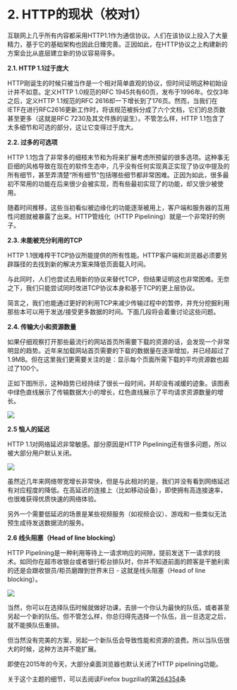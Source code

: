 # 2. HTTP的现状（校对1）

互联网上几乎所有内容都采用HTTP1.1作为通信协议。人们在该协议上投入了大量精力，基于它的基础架构也因此日臻完善。<!--前面这句话需要review一下-->正因如此，在HTTP协议之上构建新的方案会比从底层建立新的协议容易得多。

**2.1. HTTP 1.1过于庞大**

HTTP刚诞生的时候只被当作是一个相对简单直观的协议，但时间证明这种初始设计并不如意。定义HTTP 1.0规范的RFC 1945共有60页，发布于1996年。仅仅3年之后，定义HTTP 1.1规范的RFC 2616却一下增长到了176页。然而，当我们在IETF在进行RFC2616更新工作时，将该规范被拆分成了六个文档，它们的总页数甚至更多（这就是RFC 7230及其文件族的诞生）。不管怎么样，HTTP 1.1包含了太多细节和可选的部分，这让它变得过于庞大。

**2.2. 过多的可选项**

HTTP 1.1包含了非常多的细枝末节和为将来扩展考虑所预留的很多选项。这种事无巨细的风格导致在现在的软件生态中，几乎没有任何实现真正实现了协议中提及的所有细节，甚至弄清楚“所有细节”包括哪些细节都非常困难。正因为如此，很多最初不常用的功能在后来很少会被实现，而有些最初实现了的功能，却又很少被使用。

随着时间推移，这些当初看似被边缘化的功能逐渐被用上，客户端和服务器的互用性问题就被暴露了出来。HTTP管线化（HTTP Pipelining）就是一个非常好的例子。

**2.3. 未能被充分利用的TCP**
  
HTTP 1.1很难榨干TCP协议所能提供的所有性能。HTTP客户端和浏览器必须要另辟蹊径的去找到新的解决方案来降低页面载入时间。

与此同时，人们也尝试去用新的协议来替代TCP，但结果证明这也非常困难。无奈之下，我们只能尝试同时改进TCP协议本身和基于TCP的更上层协议。

简言之，我们也能通过更好的利用TCP来减少传输过程中的暂停，并充分挖掘利用那些本可以用于发送/接受更多数据的时间。下面几段将会着重讨论这些问题。<!--这里的shortcomings该怎么翻译？ -->
  
**2.4. 传输大小和资源数量**

如果仔细观察打开那些最流行的网站首页所需要下载的资源的话，会发现一个非常明显的趋势。近年来加载网站首页需要的下载的数据量在逐渐增加，并已经超过了1.9MB。但在这里我们更需要关注的是：显示每个页面所需下载的平均资源数也超过了100个。<!--这里是按照1.11版本翻译的 -->

正如下图所示，这种趋势已经持续了很长一段时间，并却没有减缓的迹象。该图表中绿色直线展示了传输数据大小的增长，红色直线展示了平均请求资源数量的增长。

![](imgs/trend.png)

**2.5 恼人的延迟**

HTTP 1.1对网络延迟非常敏感。部分原因是HTTP Pipelining还有很多问题，所以被大部分用户默认关闭。

![](imgs/rtt.png)

虽然近几年来网络带宽增长非常快，但是与此相对的是，我们并没有看到网络延迟有对应程度的降低。在高延迟的连接上（比如移动设备），即使拥有高连接速率，也很难获得优质快速的网络体验。

另外一个需要低延迟的场景是某些视频服务（如视频会议）、游戏和一些类似无法预生成待发送数据流的服务。

**2.6 线头阻塞（Head of line blocking）**<!--感觉有些地方解释的不够清楚，需要review-->
  
HTTP Pipelining是一种利用等待上一请求响应的间隙，提前发送下一请求的技术。如同你在超市收银台或者银行柜台排队时，你并不知道前面的顾客是干脆利索的还是会跟收银员/柜员磨蹭到世界末日 - 这就是线头阻塞（Head of line blocking）。

![](imgs/holb.png)

当然，你可以在选择队伍时候就做好功课，去排一个你认为最快的队伍，或者甚至另起一个新的队伍。但不管怎么样，你总归得先选择一个队伍，且一旦选定之后，就不能换队伍重排。

但当然没有完美的方案，另起一个新队伍会导致性能和资源的浪费。所以当队伍很大的时候，这种方法并不能扩展。<!--这段话我都没看懂-->

即使在2015年的今天，大部分桌面浏览器也默认关闭了HTTP pipelining功能。

关于这个主题的细节，可以去阅读Firefox bugzilla的第[264354](https://bugzilla.mozilla.org/show_bug.cgi?id=264354)条
